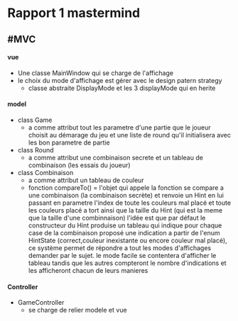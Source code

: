 Rapport 1 mastermind
====================

#MVC
---

#### vue
- Une classe MainWindow qui se charge de l'affichage 
- le choix du mode d'affichage est gérer avec le design patern strategy 
  - classe abstraite DisplayMode et les 3 displayMode qui en herite

#### model 
- class Game
    - a comme attribut tout les parametre d'une partie que le joueur choisit au démarage du jeu et une liste de round qu'il initialisera avec les bon parametre de partie 
- class Round
    - a comme attribut une combinaison secrete et un tableau de combinaison (les essais du joueur)
- class Combinaison
    - a comme attribut un tableau de couleur
    - fonction compareTo() = l'objet qui appele la fonction se compare a une combinaison (la combinaison secrète) et renvoie un Hint en lui passant en parametre l'index de toute les couleurs mal placé et toute les couleurs placé a tort ainsi que la taille du Hint (qui est la meme que la taille d'une combinnaison) l'idée est que par défaut le constructeur du Hint produise un tableau qui indique pour chaque case de la combinaison proposé une indication a partir de l'enum HintState (correct,couleur inexistante ou encore couleur mal placé), ce système permet de répondre a tout les modes d'affichages demander par le sujet. le mode facile se contentera d'afficher le tableau tandis que les autres compteront le nombre d'indications et les afficheront chacun de leurs manieres

#### Controller
- GameController
    - se charge de relier modele et vue 
